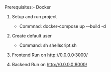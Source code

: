 Prerequisites:- Docker

1. Setup and run project
    - Commnad:  docker-compose up --build -d

2. Create default user
    - Command:  sh shellscript.sh

3.  Frontend Run on http://0.0.0.0:3000/
4.  Backend Run on http://0.0.0.0:8000/